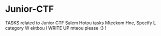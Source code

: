 # Junior-CTF
TASKS related to Junior CTF
Salem Hotou tasks Mteekom Hne, Specify L category W ektbou l WRITE UP mteou please :3 !
